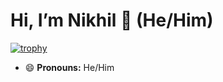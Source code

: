 # Hi, I’m Nikhil 👋 (He/Him)

[![trophy](https://github-profile-trophy.vercel.app/?username=nikhilm-hf&theme=onedark)](https://github.com/ryo-ma/github-profile-trophy)

- 😄 **Pronouns:** He/Him


<!--
**nikhil-b-m/nikhil-b-m** is a ✨ _special_ ✨ repository because its `README.md` (this file) appears on your GitHub profile.

Here are some ideas to get you started:

- 🔭 I’m currently working on ...
- 🌱 I’m currently learning ...
- 👯 I’m looking to collaborate on ...
- 🤔 I’m looking for help with ...
- 💬 Ask me about ...
- 📫 How to reach me: ...
- 😄 Pronouns: ...
- ⚡ Fun fact: ...
-->
